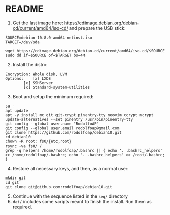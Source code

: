 # README

1. Get the last image here: https://cdimage.debian.org/debian-cd/current/amd64/iso-cd/ and prepare the USB stick:
```
SOURCE=debian-10.8.0-amd64-netinst.iso
TARGET=/dev/sda

wget https://cdimage.debian.org/debian-cd/current/amd64/iso-cd/$SOURCE
sudo dd if=$SOURCE of=$TARGET bs=4M
```

2. Install the distro:
```
Encryption:	Whole disk, LVM
Options: 	[x] LXDE
		[x] SSHServer
		[x] Standard-system-utilities
```

3. Boot and setup the minimum required:
```
su -
apt update
apt -y install mc git git-crypt pinentry-tty neovim ccrypt mcrypt
update-alternatives --set pinentry /usr/bin/pinentry-tty
git config --global user.name "RodolfoAP"
git config --global user.email rodolfoap@gmail.com
git clone https://github.com/rodolfoap/debian10.git
cd debian10
chown -R root: fs0/{etc,root}
rsync -va fs0/ /
grep -q helpers /home/rodolfoap/.bashrc || { echo '. .bashrc_helpers' >> /home/rodolfoap/.bashrc; echo '. .bashrc_helpers' >> /root/.bashrc; }
```

4. Restore all necessary keys, and then, as a normal user:
```
mkdir git
cd git
git clone git@github.com:rodolfoap/debian10.git
```

5. Continue with the sequence listed in the `seq/` directory
6. `dat/` includes some scripts meant to finish the install. Run them as required.
